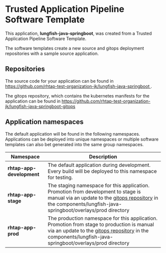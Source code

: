 # Trusted Application Pipeline Software Template

This application, **lungfish-java-springboot**, was created from a Trusted Application Pipeline Software Template.

The software templates create a new source and gitops deployment repositories with a sample source application. 

## Repositories

The source code for your application can be found in [https://github.com/rhtap-test-organization-jk/lungfish-java-springboot ](https://github.com/rhtap-test-organization-jk/lungfish-java-springboot ).
 
The gitops repository, which contains the kubernetes manifests for the application can be found in 
[https://github.com/rhtap-test-organization-jk/lungfish-java-springboot-gitops ](https://github.com/rhtap-test-organization-jk/lungfish-java-springboot-gitops ) 

## Application namespaces 

The default application will be found in the following namespaces. Applications can be deployed into unique namespaces or multiple software templates can also bet generated into the same group namespaces.  

|  Namespace   |  Description   |  
| -------- | -------- |   
| **rhtap-app-development** | The default application during development. Every build will be deployed to this namespace for testing. | 
| **rhtap-app-stage** | The staging namespace for this application. Promotion from development to stage is manual via an update to the [gitops repository](https://github.com/rhtap-test-organization-jk/lungfish-java-springboot-gitops ) in the components/lungfish-java-springboot/overlays/prod directory |  
| **rhtap-app-prod** | The production namespace for this application. Promotion from stage to production is manual via an update to the [gitops repository](https://github.com/rhtap-test-organization-jk/lungfish-java-springboot-gitops ) in the components/lungfish-java-springboot/overlays/prod directory | 